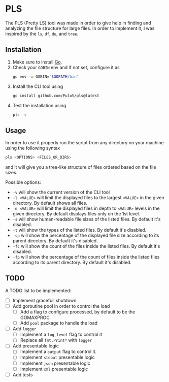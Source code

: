 # PLS
The PLS (Pretty LS) tool was made in order to give help in finding and analyzing the file structure for large files.
In order to implement it, I was inspired by the `ls`, `df`, `du`, and `tree`.

## Installation

1. Make sure to install [Go](https://go.dev/doc/install).
2. Check your `GOBIN` env and if not set, configure it as 
    ```sh
    go env -w GOBIN="$GOPATH/bin"
    ```
3. Install the CLI tool using  
    ```sh
    go install github.com/PuloV/pls@latest
    ```
4. Test the installation using 
    ```sh
    pls -v
    ```

## Usage

In order to use it properly run the script from any directory on your machine using the following syntax
```sh
pls <OPTIONS> <FILES_OR_DIRS>
```
and it will give you a tree-like structure of files ordered based on the file sizes.

Possible options: 
- `-v` will show the current version of the CLI tool
- `-l <VALUE>` will limit the displayed files to the largest `<VALUE>` in the given directory. By default shows all files.
- `-d <VALUE>` will limit the displayed files in depth to `<VALUE>` levels in the given directory. By default displays files only on the 1st level.
- `-s` will show human-readable file sizes of the listed files. By default it's disabled.
- `-t` will show the types of the listed files. By default it's disabled.
- `-sp` will show the percentage of the displayed file size according to its parent directory. By default it's disabled.
- `-fc` will show the count of the files inside the listed files. By default it's disabled.
- `-fp` will show the percentage of the count of files inside the listed files according to its parent directory. By default it's disabled.

## TODO

A TODO list to be implemented:
- [ ] Implement gracefull shutdown
- [ ] Add goroutine pool in order to control the load
    - [ ] Add a flag to configure processed, by default to be the GOMAXPROC
    - [ ] Add `pool` package to handle the load
- [ ] Add `logger`
    - [ ] Implement a `log_level` flag to control it
    - [ ] Replace all `fmt.Print*` with `logger`
- [ ] Add presentable logic
    - [ ] Implement a `output` flag to control it. 
    - [ ] Implement `stdout` presentable logic 
    - [ ] Implement `json` presentable logic 
    - [ ] Implement `xml` presentable logic 
- [ ] Add tests